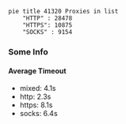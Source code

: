 
```mermaid
pie title 41320 Proxies in list
    "HTTP" : 28478
    "HTTPS": 10875
    "SOCKS" : 9154
```

### Some Info
#### Average Timeout

- mixed: 4.1s
- http: 2.3s
- https: 8.1s
- socks: 6.4s